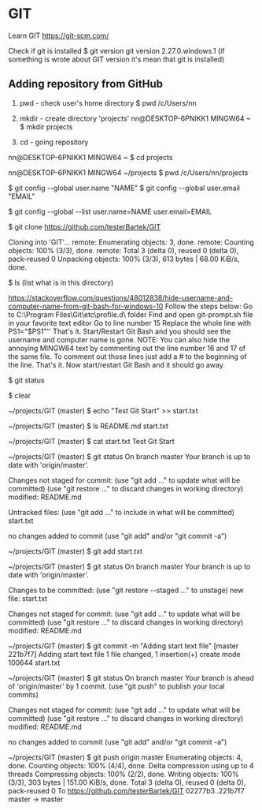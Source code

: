 # GIT
Learn GIT
https://git-scm.com/

Check if git is installed
$ git version
git version 2.27.0.windows.1
(if something is wrote about GIT version it's mean that git is installed)

## Adding repository from GitHub

1. pwd - check user's home directory
$ pwd
/c/Users/nn

2. mkdir - create directory 'projects'
nn@DESKTOP-6PNIKK1 MINGW64 ~
$ mkdir projects

3. cd - going repository

nn@DESKTOP-6PNIKK1 MINGW64 ~
$ cd projects

nn@DESKTOP-6PNIKK1 MINGW64 ~/projects
$ pwd
/c/Users/nn/projects

$ git config --global user.name "NAME"
$ git config --global user.email "EMAIL"

$ git config --global --list
user.name=NAME
user.email=EMAIL

$ git clone https://github.com/testerBartek/GIT

Cloning into 'GIT'...
remote: Enumerating objects: 3, done.
remote: Counting objects: 100% (3/3), done.
remote: Total 3 (delta 0), reused 0 (delta 0), pack-reused 0
Unpacking objects: 100% (3/3), 613 bytes | 68.00 KiB/s, done.


$ ls (list what is in this directory)


https://stackoverflow.com/questions/48012838/hide-username-and-computer-name-from-git-bash-for-windows-10
Follow the steps below:
Go to C:\Program Files\Git\etc\profile.d\ folder
Find and open git-prompt.sh file in your favorite text editor
Go to line number 15
Replace the whole line with PS1="$PS1"''
That's it. Start/Restart Git Bash and you should see the username and computer name is gone.
NOTE: You can also hide the annoying MINGW64 text by commenting out the line number 16 and 17 of the same file. To comment out those lines just add a # to the beginning of the line. That's it. Now start/restart Git Bash and it should go away.

$ git status 

$ clear

~/projects/GIT (master)
$ echo "Test Git Start" >> start.txt

~/projects/GIT (master)
$ ls
README.md  start.txt

~/projects/GIT (master)
$ cat start.txt
Test Git Start

~/projects/GIT (master)
$ git status
On branch master
Your branch is up to date with 'origin/master'.

Changes not staged for commit:
  (use "git add <file>..." to update what will be committed)
  (use "git restore <file>..." to discard changes in working directory)
        modified:   README.md

Untracked files:
  (use "git add <file>..." to include in what will be committed)
        start.txt

no changes added to commit (use "git add" and/or "git commit -a")

~/projects/GIT (master)
$ git add start.txt

~/projects/GIT (master)
$ git status
On branch master
Your branch is up to date with 'origin/master'.

Changes to be committed:
  (use "git restore --staged <file>..." to unstage)
        new file:   start.txt

Changes not staged for commit:
  (use "git add <file>..." to update what will be committed)
  (use "git restore <file>..." to discard changes in working directory)
        modified:   README.md


~/projects/GIT (master)
$ git commit -m "Adding start text file"
[master 221b7f7] Adding start text file
 1 file changed, 1 insertion(+)
 create mode 100644 start.txt

~/projects/GIT (master)
$ git status
On branch master
Your branch is ahead of 'origin/master' by 1 commit.
  (use "git push" to publish your local commits)

Changes not staged for commit:
  (use "git add <file>..." to update what will be committed)
  (use "git restore <file>..." to discard changes in working directory)
        modified:   README.md

no changes added to commit (use "git add" and/or "git commit -a")

~/projects/GIT (master)
$ git push origin master
Enumerating objects: 4, done.
Counting objects: 100% (4/4), done.
Delta compression using up to 4 threads
Compressing objects: 100% (2/2), done.
Writing objects: 100% (3/3), 303 bytes | 151.00 KiB/s, done.
Total 3 (delta 0), reused 0 (delta 0), pack-reused 0
To https://github.com/testerBartek/GIT
   02277b3..221b7f7  master -> master

   
